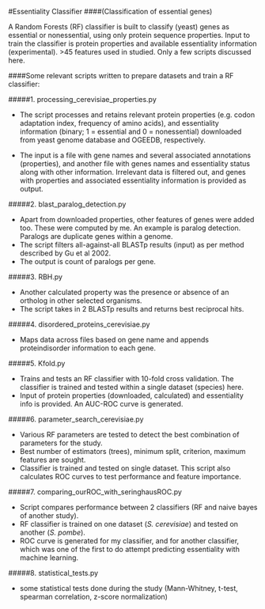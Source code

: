 #Essentiality Classifier
####(Classification of essential genes)

A Random Forests (RF) classifier is built to classify (yeast) genes as essential or nonessential, using only protein sequence properties. 
Input to train the classifier is protein properties and available essentiality information (experimental). >45 features used in studied. Only a 
few scripts discussed here.

####Some relevant scripts written to prepare datasets and train a RF classifier:

#####1. processing_cerevisiae_properties.py

  * The script processes and retains relevant protein properties (e.g. codon adaptation index, frequency of amino acids), and essentiality information (binary; 1 = essential and 0 = nonessential) downloaded from yeast genome database and OGEEDB, respectively. 

  * The input is a file with gene names and several associated annotations (properties), and another file with genes names and essentiality status along with other information. Irrelevant data is filtered out, and genes with properties and associated essentiality information is provided as output.


#####2. blast_paralog_detection.py

  * Apart from downloaded properties, other features of genes were added too. These were computed by me. An example is paralog detection. Paralogs are duplicate genes within a genome. 
  * The script filters all-against-all BLASTp results (input) as per method described by Gu et al 2002.
  * The output is count of paralogs per gene.


#####3. RBH.py

  * Another calculated property was the presence or absence of an ortholog in other selected organisms.
  * The script takes in 2 BLASTp results and returns best reciprocal hits.


#####4. disordered_proteins_cerevisiae.py

  * Maps data across files based on gene name and appends proteindisorder information to each gene.


#####5. Kfold.py

  * Trains and tests an RF classifier with 10-fold cross validation. The classifier is trained and tested within a single dataset (species) here.
  * Input of protein properties (downloaded, calculated) and essentiality info is provided. An AUC-ROC curve is generated.


#####6. parameter_search_cerevisiae.py

  * Various RF parameters are tested to detect the best combination of parameters for the study. 
  * Best number of estimators (trees), minimum split, criterion, maximum features are sought.
  * Classifier is trained and tested on single dataset. This script also calculates ROC curves to test performance and feature importance.


#####7. comparing_ourROC_with_seringhausROC.py

  * Script compares performance between 2 classifiers (RF and naive bayes of another study). 
  * RF classifier is trained on one dataset (*S. cerevisiae*) and tested on another (*S. pombe*).
  * ROC curve is generated for my classifier, and for another classifier, which was one of the first to do attempt predicting essentiality with machine learning.


#####8. statistical_tests.py

  * some statistical tests done during the study (Mann-Whitney, t-test, spearman correlation, z-score normalization)
